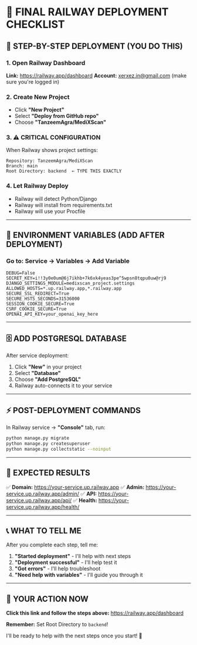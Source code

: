 # 🎯 FINAL RAILWAY DEPLOYMENT CHECKLIST

## 🚀 STEP-BY-STEP DEPLOYMENT (YOU DO THIS)

### 1. Open Railway Dashboard
**Link:** https://railway.app/dashboard
**Account:** xerxez.in@gmail.com (make sure you're logged in)

### 2. Create New Project
- Click **"New Project"**
- Select **"Deploy from GitHub repo"** 
- Choose **"TanzeemAgra/MediXScan"**

### 3. ⚠️ CRITICAL CONFIGURATION
When Railway shows project settings:
```
Repository: TanzeemAgra/MediXScan
Branch: main
Root Directory: backend  ← TYPE THIS EXACTLY
```

### 4. Let Railway Deploy
- Railway will detect Python/Django
- Railway will install from requirements.txt
- Railway will use your Procfile

---

## 🔧 ENVIRONMENT VARIABLES (ADD AFTER DEPLOYMENT)

### Go to: Service → Variables → Add Variable

```
DEBUG=False
SECRET_KEY=i!!3y0e0um@6j7ikhb+7k6xk4yeas3pe^5wpsn8tqpu0uw@rj9
DJANGO_SETTINGS_MODULE=medixscan_project.settings
ALLOWED_HOSTS=*.up.railway.app,*.railway.app
SECURE_SSL_REDIRECT=True
SECURE_HSTS_SECONDS=31536000
SESSION_COOKIE_SECURE=True
CSRF_COOKIE_SECURE=True
OPENAI_API_KEY=your_openai_key_here
```

---

## 🗄️ ADD POSTGRESQL DATABASE

After service deployment:
1. Click **"New"** in your project
2. Select **"Database"** 
3. Choose **"Add PostgreSQL"**
4. Railway auto-connects it to your service

---

## ⚡ POST-DEPLOYMENT COMMANDS

In Railway service → **"Console"** tab, run:
```bash
python manage.py migrate
python manage.py createsuperuser
python manage.py collectstatic --noinput
```

---

## 🎯 EXPECTED RESULTS

✅ **Domain:** https://your-service.up.railway.app
✅ **Admin:** https://your-service.up.railway.app/admin/
✅ **API:** https://your-service.up.railway.app/api/
✅ **Health:** https://your-service.up.railway.app/health/

---

## 📞 WHAT TO TELL ME

After you complete each step, tell me:

1. **"Started deployment"** - I'll help with next steps
2. **"Deployment successful"** - I'll help test it  
3. **"Got errors"** - I'll help troubleshoot
4. **"Need help with variables"** - I'll guide you through it

---

## 🚀 YOUR ACTION NOW

**Click this link and follow the steps above:**
https://railway.app/dashboard

**Remember:** Set Root Directory to `backend`!

I'll be ready to help with the next steps once you start! 🎉